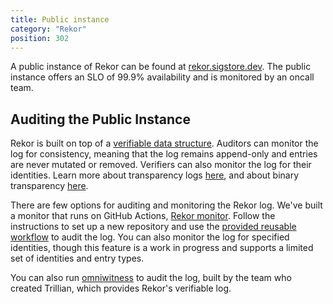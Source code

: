 ```yaml
---
title: Public instance
category: "Rekor"
position: 302
---
```


A public instance of Rekor can be found at [rekor.sigstore.dev](https://rekor.sigstore.dev). The public instance offers an SLO
of 99.9% availability and is monitored by an oncall team.

## Auditing the Public Instance

Rekor is built on top of a [verifiable data structure](https://transparency.dev/verifiable-data-structures/). Auditors
can monitor the log for consistency, meaning that the log remains append-only and entries are never mutated or removed.
Verifiers can also monitor the log for their identities.
Learn more about transparency logs [here](https://transparency.dev/), and about binary transparency [here](https://binary.transparency.dev/).

There are few options for auditing and monitoring the Rekor log. We've built a monitor that runs on GitHub Actions,
[Rekor monitor](https://github.com/sigstore/rekor-monitor). Follow the instructions to set up a new repository and
use the [provided reusable workflow](https://github.com/sigstore/rekor-monitor/blob/main/.github/workflows/reusable_monitoring.yml)
to audit the log. You can also monitor the log for specified identities, though
this feature is a work in progress and supports a limited set of identities and entry types.

You can also run [omniwitness](https://github.com/google/trillian-examples/tree/master/witness/golang/omniwitness) to
audit the log, built by the team who created Trillian, which provides Rekor's verifiable log.
